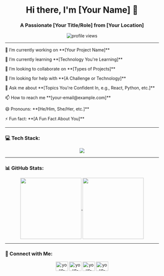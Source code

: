 <h1 align="center">Hi there, I'm [Your Name] 👋</h1>
<h3 align="center">A Passionate [Your Title/Role] from [Your Location]</h3>

<p align="center">
 <img src="https://komarev.com/ghpvc/?username=YOUR_USERNAME&label=Profile%20views&color=0e75b6&style=flat" alt="profile views" />
</p>

---

<p align="left"> 🔭 I’m currently working on **[Your Project Name]** </p>
<p align="left"> 🌱 I’m currently learning **[Technology You're Learning]** </p>
<p align="left"> 👯 I’m looking to collaborate on **[Types of Projects]** </p>
<p align="left"> 🤔 I’m looking for help with **[A Challenge or Technology]** </p>
<p align="left"> 💬 Ask me about **[Topics You're Confident In, e.g., React, Python, etc.]** </p>
<p align="left"> 📫 How to reach me **[your-email@example.com]** </p>
<p align="left"> 😄 Pronouns: **[He/Him, She/Her, etc.]** </p>
<p align="left"> ⚡ Fun fact: **[A Fun Fact About You]** </p>

---

### 💻 Tech Stack:
<p align="center">
  <a href="https://skillicons.dev">
    <img src="https://skillicons.dev/icons?i=js,ts,react,nextjs,html,css,tailwind,nodejs,express,mongodb,mysql,git,github,figma,postman,vscode&perline=8" />
  </a>
</p>

---

### 📊 GitHub Stats:
<p align="center">
<a href="https://github.com/anuraghazra/github-readme-stats">
  <img height=200 align="center" src="https://github-readme-stats.vercel.app/api?username=YOUR_USERNAME&show_icons=true&theme=tokyonight&rank_icon=github" />
</a>
<a href="https://github.com/anuraghazra/convoychat">
  <img height=200 align="center" src="https://github-readme-stats.vercel.app/api/top-langs?username=YOUR_USERNAME&layout=compact&langs_count=8&card_width=320&theme=tokyonight" />
</a>
</p>

---

### 🤝 Connect with Me:
<p align="center">
<a href="https://linkedin.com/in/your-linkedin-url" target="blank"><img align="center" src="https://raw.githubusercontent.com/rahuldkjain/github-profile-readme-generator/master/src/images/icons/Social/linked-in-alt.svg" alt="your-linkedin-url" height="30" width="40" /></a>
<a href="https://twitter.com/your-twitter-url" target="blank"><img align="center" src="https://raw.githubusercontent.com/rahuldkjain/github-profile-readme-generator/master/src/images/icons/Social/twitter.svg" alt="your-twitter-url" height="30" width="40" /></a>
<a href="https://instagram.com/your-instagram-url" target="blank"><img align="center" src="https://raw.githubusercontent.com/rahuldkjain/github-profile-readme-generator/master/src/images/icons/Social/instagram.svg" alt="your-instagram-url" height="30" width="40" /></a>
<a href="https://your-portfolio-website.com/" target="blank"><img align="center" src="https://raw.githubusercontent.com/rahuldkjain/github-profile-readme-generator/master/src/images/icons/Social/portfolio.svg" alt="your-website-url" height="30" width="40" /></a>
</p>
